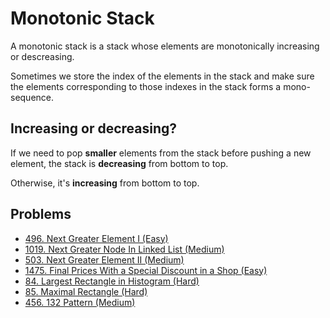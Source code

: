 # Monotonic Stack

A monotonic stack is a stack whose elements are monotonically increasing or descreasing.

Sometimes we store the index of the elements in the stack and make sure the elements corresponding to those indexes in the stack forms a mono-sequence.

## Increasing or decreasing?

If we need to pop **smaller** elements from the stack before pushing a new element, the stack is **decreasing** from bottom to top.

Otherwise, it's **increasing** from bottom to top.

## Problems

* [496. Next Greater Element I (Easy)](https://leetcode.com/problems/next-greater-element-i/)
* [1019. Next Greater Node In Linked List (Medium)](https://leetcode.com/problems/next-greater-node-in-linked-list/)
* [503. Next Greater Element II (Medium)](https://leetcode.com/problems/next-greater-element-ii/)
* [1475. Final Prices With a Special Discount in a Shop (Easy)](https://leetcode.com/problems/final-prices-with-a-special-discount-in-a-shop/)
* [84. Largest Rectangle in Histogram (Hard)](https://leetcode.com/problems/largest-rectangle-in-histogram/)
* [85. Maximal Rectangle (Hard)](https://leetcode.com/problems/maximal-rectangle/)
* [456. 132 Pattern (Medium)](https://leetcode.com/problems/132-pattern/)